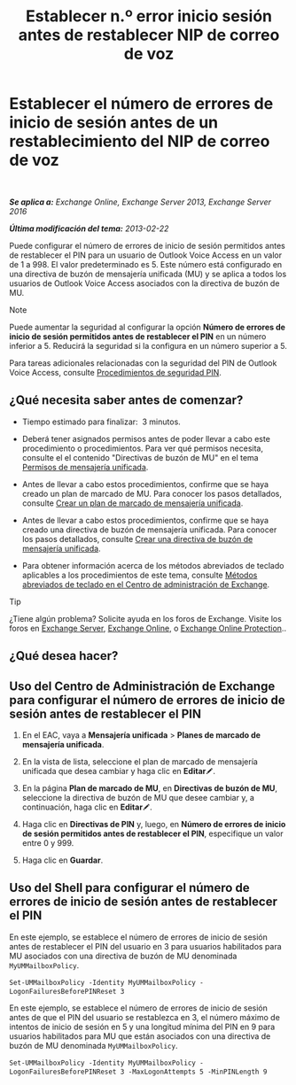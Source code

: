 ﻿---
title: 'Establecer n.º error inicio sesión antes de restablecer NIP de correo de voz'
TOCTitle: Establecer el número de errores de inicio de sesión antes de un restablecimiento del NIP de correo de voz
ms:assetid: 4de38499-0a6f-4f00-8697-eeff805d7266
ms:mtpsurl: https://technet.microsoft.com/es-es/library/Aa997939(v=EXCHG.150)
ms:contentKeyID: 50556797
ms.date: 05/22/2018
mtps_version: v=EXCHG.150
ms.translationtype: MT
---

# Establecer el número de errores de inicio de sesión antes de un restablecimiento del NIP de correo de voz

 

_**Se aplica a:** Exchange Online, Exchange Server 2013, Exchange Server 2016_

_**Última modificación del tema:** 2013-02-22_

Puede configurar el número de errores de inicio de sesión permitidos antes de restablecer el PIN para un usuario de Outlook Voice Access en un valor de 1 a 998. El valor predeterminado es 5. Este número está configurado en una directiva de buzón de mensajería unificada (MU) y se aplica a todos los usuarios de Outlook Voice Access asociados con la directiva de buzón de MU.


> [!NOTE]
> Puede aumentar la seguridad al configurar la opción <STRONG>Número de errores de inicio de sesión permitidos antes de restablecer el PIN</STRONG> en un número inferior a 5. Reducirá la seguridad si la configura en un número superior a 5.



Para tareas adicionales relacionadas con la seguridad del PIN de Outlook Voice Access, consulte [Procedimientos de seguridad PIN](pin-security-procedures-exchange-2013-help.md).

## ¿Qué necesita saber antes de comenzar?

  - Tiempo estimado para finalizar:  3 minutos.

  - Deberá tener asignados permisos antes de poder llevar a cabo este procedimiento o procedimientos. Para ver qué permisos necesita, consulte el el contenido "Directivas de buzón de MU" en el tema [Permisos de mensajería unificada](unified-messaging-permissions-exchange-2013-help.md).

  - Antes de llevar a cabo estos procedimientos, confirme que se haya creado un plan de marcado de MU. Para conocer los pasos detallados, consulte [Crear un plan de marcado de mensajería unificada](create-a-um-dial-plan-exchange-2013-help.md).

  - Antes de llevar a cabo estos procedimientos, confirme que se haya creado una directiva de buzón de mensajería unificada. Para conocer los pasos detallados, consulte [Crear una directiva de buzón de mensajería unificada](create-a-um-mailbox-policy-exchange-2013-help.md).

  - Para obtener información acerca de los métodos abreviados de teclado aplicables a los procedimientos de este tema, consulte [Métodos abreviados de teclado en el Centro de administración de Exchange](keyboard-shortcuts-in-the-exchange-admin-center-exchange-online-protection-help.md).


> [!TIP]
> ¿Tiene algún problema? Solicite ayuda en los foros de Exchange. Visite los foros en <A href="https://go.microsoft.com/fwlink/p/?linkid=60612">Exchange Server</A>, <A href="https://go.microsoft.com/fwlink/p/?linkid=267542">Exchange Online</A>, o <A href="https://go.microsoft.com/fwlink/p/?linkid=285351">Exchange Online Protection</A>..



## ¿Qué desea hacer?

## Uso del Centro de Administración de Exchange para configurar el número de errores de inicio de sesión antes de restablecer el PIN

1.  En el EAC, vaya a **Mensajería unificada** \> **Planes de marcado de mensajería unificada**.

2.  En la vista de lista, seleccione el plan de marcado de mensajería unificada que desea cambiar y haga clic en **Editar**![Icono Editar](images/Bb124582.6f53ccb2-1f13-4c02-bea0-30690e6ea71d(EXCHG.150).gif "Icono Editar").

3.  En la página **Plan de marcado de MU**, en **Directivas de buzón de MU**, seleccione la directiva de buzón de MU que desee cambiar y, a continuación, haga clic en **Editar**![Icono Editar](images/Bb124582.6f53ccb2-1f13-4c02-bea0-30690e6ea71d(EXCHG.150).gif "Icono Editar").

4.  Haga clic en **Directivas de PIN** y, luego, en **Número de errores de inicio de sesión permitidos antes de restablecer el PIN**, especifique un valor entre 0 y 999.

5.  Haga clic en **Guardar**.

## Uso del Shell para configurar el número de errores de inicio de sesión antes de restablecer el PIN

En este ejemplo, se establece el número de errores de inicio de sesión antes de restablecer el PIN del usuario en 3 para usuarios habilitados para MU asociados con una directiva de buzón de MU denominada `MyUMMailboxPolicy`.

    Set-UMMailboxPolicy -Identity MyUMMailboxPolicy -LogonFailuresBeforePINReset 3

En este ejemplo, se establece el número de errores de inicio de sesión antes de que el PIN del usuario se restablezca en 3, el número máximo de intentos de inicio de sesión en 5 y una longitud mínima del PIN en 9 para usuarios habilitados para MU que están asociados con una directiva de buzón de MU denominada `MyUMMailboxPolicy`.

    Set-UMMailboxPolicy -Identity MyUMMailboxPolicy -LogonFailuresBeforePINReset 3 -MaxLogonAttempts 5 -MinPINLength 9


